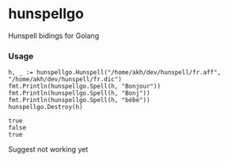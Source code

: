 hunspellgo
==========

Hunspell bidings for Golang

### Usage
    h, _ := hunspellgo.Hunspell("/home/akh/dev/hunspell/fr.aff", "/home/akh/dev/hunspell/fr.dic")
    fmt.Println(hunspellgo.Spell(h, "Bonjour"))
    fmt.Println(hunspellgo.Spell(h, "Bonj"))
    fmt.Println(hunspellgo.Spell(h, "bébé"))
    hunspellgo.Destroy(h)
    
    true
    false
    true

Suggest not working yet
